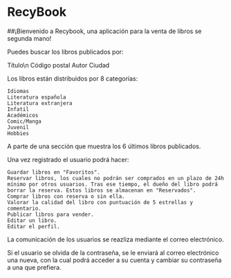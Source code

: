 # RecyBook

##¡Bienvenido a Recybook, una aplicación para la venta de libros se segunda mano!

Puedes buscar los libros publicados por:

Título\n
Código postal
Autor
Ciudad

Los libros están distribuidos por 8 categorías:

```
Idiomas
Literatura española
Literatura extranjera
Infatil
Académicos
Comic/Manga
Juvenil
Hobbies
```

A parte de una sección que muestra los 6 últimos libros publicados.

Una vez registrado el usuario podrá hacer:

```
Guardar libros en "Favoritos".
Reservar libros, los cuales no podrán ser comprados en un plazo de 24h mínimo por otros usuarios. Tras ese tiempo, el dueño del libro podrá borrar la reserva. Estos libros se almacenan en "Reservados".
Comprar libros con reserva o sin ella.
Valorar la calidad del libro con puntuación de 5 estrellas y comentario.
Publicar libros para vender.
Editar un libro.
Editar el perfil.
```

La comunicación de los usuarios se reazliza mediante el correo electrónico.

Si el usuario se olvida de la contraseña, se le enviará al correo electrónico una nueva, con la cual podrá acceder a su cuenta y cambiar su contraseña a una que prefiera.
